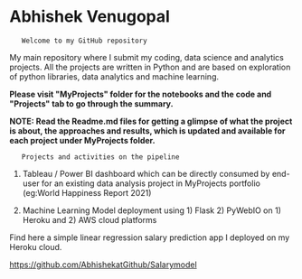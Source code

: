 # Abhishek Venugopal

       Welcome to my GitHub repository
       
My main repository where I submit my coding, data science and analytics projects. All the projects are written in Python and are based on exploration of python libraries, data analytics and machine learning. 

 **Please visit "MyProjects" folder for the notebooks and the code  and "Projects" tab to go through the summary.**
 
 
 **NOTE: Read the Readme.md files for getting a glimpse of what the project is about, the approaches and results, which is updated and available for each project under MyProjects folder.**
 
       Projects and activities on the pipeline
       
  1. Tableau / Power BI dashboard which can be directly consumed by end-user for an existing data analysis project in MyProjects portfolio (eg:World Happiness Report 2021)
  
  2. Machine Learning Model deployment using 1) Flask 2) PyWebIO on 1) Heroku and 2) AWS cloud platforms
  
  Find here a simple linear regression salary prediction app I deployed on my Heroku cloud.
  
  
   https://github.com/AbhishekatGithub/Salarymodel
